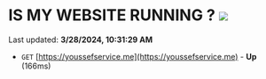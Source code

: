 # IS MY WEBSITE RUNNING ? [![](https://img.shields.io/static/v1?label=Sponsor&message=%E2%9D%A4&logo=GitHub&color=%23fe8e86)](https://github.com/sponsors/<username>)

Last updated: **3/28/2024, 10:31:29 AM**

- `GET` [https://youssefservice.me](https://youssefservice.me) - **Up** (166ms)
